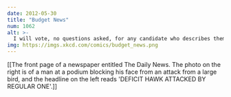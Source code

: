 ```yaml
---
date: 2012-05-30
title: "Budget News"
num: 1062
alt: >-
  I will vote, no questions asked, for any candidate who describes themselves as 'more of a deficit sugar glider.'
img: https://imgs.xkcd.com/comics/budget_news.png
---
```

[[The front page of a newspaper entitled The Daily News. The photo on the right is of a man at a podium blocking his face from an attack from a large bird,  and the headline on the left reads 'DEFICIT HAWK ATTACKED BY REGULAR ONE'.]]

